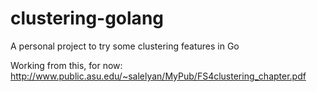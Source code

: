 clustering-golang
=================

A personal project to try some clustering features in Go

Working from this, for now: http://www.public.asu.edu/~salelyan/MyPub/FS4clustering_chapter.pdf
